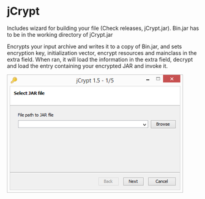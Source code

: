 # jCrypt
Includes wizard for building your file (Check releases, jCrypt.jar). Bin.jar has to be in the working directory of jCrypt.jar

Encrypts your input archive and writes it to a copy of Bin.jar, and sets encryption key, initialization vector, encrypt resources and mainclass in the extra field.
When ran, it will load the information in the extra field, decrypt and load the entry containing your encrypted JAR and invoke it.

![Screenshot](screenshots/screenshot1.png)